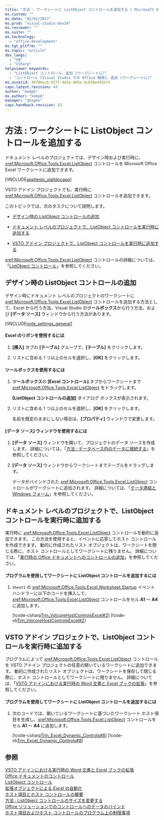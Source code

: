 ```yaml
---
title: "方法 : ワークシートに ListObject コントロールを追加する | Microsoft Docs"
ms.custom: ""
ms.date: "02/02/2017"
ms.prod: "visual-studio-dev14"
ms.reviewer: ""
ms.suite: ""
ms.technology: 
  - "office-development"
ms.tgt_pltfrm: ""
ms.topic: "article"
dev_langs: 
  - "VB"
  - "CSharp"
helpviewer_keywords: 
  - "ListObject コントロール、追加 (ワークシートに)"
  - "コントロール [Visual Studio での Office 開発]、追加 (ワークシートに)"
ms.assetid: 40788ecb-937f-4d2a-90ba-9c938e495b74
caps.latest.revision: 44
author: "kempb"
ms.author: "kempb"
manager: "ghogen"
caps.handback.revision: 43
---
```

# 方法 : ワークシートに ListObject コントロールを追加する
  ドキュメント レベルのプロジェクトでは、デザイン時および実行時に、<xref:Microsoft.Office.Tools.Excel.ListObject> コントロールを Microsoft Office Excel ワークシートに追加できます。  
  
 [!INCLUDE[appliesto_xlalldocapp](../vsto/includes/appliesto-xlalldocapp-md.md)]  
  
 VSTO アドイン プロジェクトでも、実行時に <xref:Microsoft.Office.Tools.Excel.ListObject> コントロールを追加できます。  
  
 このトピックでは、次のタスクについて説明します。  
  
-   [デザイン時の ListObject コントロールの追加](#designtime)  
  
-   [ドキュメント レベルのプロジェクトで、ListObject コントロールを実行時に追加する](#runtimedoclevel)  
  
-   [VSTO アドイン プロジェクトで、ListObject コントロールを実行時に追加する](#runtimeaddin)  
  
 <xref:Microsoft.Office.Tools.Excel.ListObject> コントロールの詳細については、「[ListObject コントロール](../vsto/listobject-control.md)」を参照してください。  
  
##  <a name="designtime"></a> デザイン時の ListObject コントロールの追加  
 デザイン時にドキュメント レベルのプロジェクトのワークシートに <xref:Microsoft.Office.Tools.Excel.ListObject> コントロールを追加する方法として、Excel から行う方法、Visual Studio の**ツールボックス**から行う方法、および **\[データ ソース\]** ウィンドウから行う方法があります。  
  
 [!INCLUDE[note_settings_general](../sharepoint/includes/note-settings-general-md.md)]  
  
#### Excel のリボンを使用するには  
  
1.  **\[挿入\]** タブの **\[テーブル\]** グループで、**\[テーブル\]** をクリックします。  
  
2.  リストに含める 1 つ以上のセルを選択し、**\[OK\]** をクリックします。  
  
#### ツールボックスを使用するには  
  
1.  **ツールボックス**の **\[Excel コントロール\]** タブからワークシートまで <xref:Microsoft.Office.Tools.Excel.ListObject> をドラッグします。  
  
     **\[ListObject コントロールの追加\]** ダイアログ ボックスが表示されます。  
  
2.  リストに含める 1 つ以上のセルを選択し、**\[OK\]** をクリックします。  
  
     名前を既定のままにしない場合は、**\[プロパティ\]** ウィンドウで変更します。  
  
#### \[データ ソース\] ウィンドウを使用するには  
  
1.  **\[データ ソース\]** ウィンドウを開いて、プロジェクトのデータ ソースを作成します。 詳細については、「[方法 : データベース内のデータに接続する](../Topic/How%20to:%20Connect%20to%20Data%20in%20a%20Database.md)」を参照してください。  
  
2.  **\[データ ソース\]** ウィンドウからワークシートまでテーブルをドラッグします。  
  
     データがバインドされた <xref:Microsoft.Office.Tools.Excel.ListObject> コントロールがワークシートに追加されます。 詳細については、「[データ連結と Windows フォーム](../Topic/Data%20Binding%20and%20Windows%20Forms.md)」を参照してください。  
  
##  <a name="runtimedoclevel"></a> ドキュメント レベルのプロジェクトで、ListObject コントロールを実行時に追加する  
 実行時に <xref:Microsoft.Office.Tools.Excel.ListObject> コントロールを動的に追加できます。 この方法を使用すると、イベントに応答してホスト コントロールを作成できます。 動的に作成されたリスト オブジェクトは、ワークシートを閉じる際に、ホスト コントロールとしてワークシートに残りません。 詳細については、「[実行時の Office ドキュメントへのコントロールの追加](../vsto/adding-controls-to-office-documents-at-run-time.md)」を参照してください。  
  
#### プログラムを使用してワークシートに ListObject コントロールを追加するには  
  
1.  `Sheet1` の <xref:Microsoft.Office.Tools.Excel.Worksheet.Startup> イベント ハンドラーに以下のコードを挿入して、<xref:Microsoft.Office.Tools.Excel.ListObject> コントロールをセル **A1** ～ **A4** に追加します。  
  
     [!code-csharp[Trin_VstcoreHostControlsExcel#2](../snippets/csharp/VS_Snippets_OfficeSP/Trin_VstcoreHostControlsExcel/CS/Sheet1.cs#2)]
     [!code-vb[Trin_VstcoreHostControlsExcel#2](../snippets/visualbasic/VS_Snippets_OfficeSP/Trin_VstcoreHostControlsExcel/VB/Sheet1.vb#2)]  
  
##  <a name="runtimeaddin"></a> VSTO アドイン プロジェクトで、ListObject コントロールを実行時に追加する  
 プログラムによって <xref:Microsoft.Office.Tools.Excel.ListObject> コントロールを VSTO アドイン プロジェクトの任意の開いているワークシートに追加できます。 動的に作成されたリスト オブジェクトは、ワークシートを保存して閉じる際に、ホスト コントロールとしてワークシートに残りません。 詳細については、「[VSTO アドインにおける実行時の Word 文書と Excel ブックの拡張](../vsto/extending-word-documents-and-excel-workbooks-in-vsto-add-ins-at-run-time.md)」を参照してください。  
  
#### プログラムを使用してワークシートに ListObject コントロールを追加するには  
  
1.  次のコードでは、開いているワークシートに基づいたワークシート ホスト項目を生成し、<xref:Microsoft.Office.Tools.Excel.ListObject> コントロールをセル **A1** ～ **A4** に追加します。  
  
     [!code-csharp[Trin_Excel_Dynamic_Controls#8](../snippets/csharp/VS_Snippets_OfficeSP/Trin_Excel_Dynamic_Controls/CS/ThisAddIn.cs#8)]
     [!code-vb[Trin_Excel_Dynamic_Controls#8](../snippets/visualbasic/VS_Snippets_OfficeSP/Trin_Excel_Dynamic_Controls/VB/ThisAddIn.vb#8)]  
  
## 参照  
 [VSTO アドインにおける実行時の Word 文書と Excel ブックの拡張](../vsto/extending-word-documents-and-excel-workbooks-in-vsto-add-ins-at-run-time.md)   
 [Office ドキュメントのコントロール](../vsto/controls-on-office-documents.md)   
 [ListObject コントロール](../vsto/listobject-control.md)   
 [拡張オブジェクトによる Excel の自動化](../vsto/automating-excel-by-using-extended-objects.md)   
 [ホスト項目とホスト コントロールの概要](../vsto/host-items-and-host-controls-overview.md)   
 [方法 : ListObject コントロールのサイズを変更する](../vsto/how-to-resize-listobject-controls.md)   
 [Office ソリューションでのコントロールへのデータのバインド](../vsto/binding-data-to-controls-in-office-solutions.md)   
 [ホスト項目およびホスト コントロールのプログラム上の制限事項](../vsto/programmatic-limitations-of-host-items-and-host-controls.md)  
  
  
